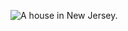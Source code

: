 ![A house in New Jersey.](http://40.media.tumblr.com/4306a9824c87990938e3658dc1c0e289/tumblr_nfkdfoSmqL1t0rg3mo1_1280.jpg)
